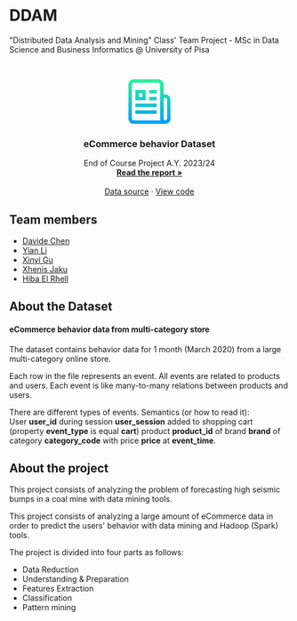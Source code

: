 # DDAM
"Distributed Data Analysis and Mining" Class' Team Project - MSc in Data Science and Business Informatics @ University of Pisa

<!-- PROJECT LOGO -->
<br />
<p align="center">
  <a href="https://github.com/othneildrew/Best-README-Template">
    <img src="img/logo.png" alt="Logo" width="80" height="80">
  </a>

  <h3 align="center">eCommerce behavior Dataset</h3>

  <p align="center">
    End of Course Project A.Y. 2023/24
    <br />
    <a href="https://github.com/Grade0/DDAM/blob/main/DDAM_report.pdf"><strong>Read the report »</strong></a>
    <br />
    <br />
    <a href="https://www.kaggle.com/datasets/mkechinov/ecommerce-behavior-data-from-multi-category-store/data">Data source</a>
    ·
    <a href="https://github.com/Grade0/DDAM/tree/main/python%20analysis">View code</a>
  </p>
</p>

## Team members
- [Davide Chen](https://github.com/Grade0)
- [Yian Li](https://github.com/Li-Yian)
- [Xinyi Gu](https://github.com/GU-XINYI)
- [Xhenis Jaku](https://github.com/XhenisJaku)
- [Hiba El Rhell](https://github.com/Unicahebs)

## About the Dataset

#### eCommerce behavior data from multi-category store

The dataset contains behavior data for 1 month (March 2020) from a large multi-category online store.

Each row in the file represents an event. All events are related to products and users. Each event is like many-to-many relations between products and users.

There are different types of events. Semantics (or how to read it):   
User **user_id** during session **user_session** added to shopping cart (property **event_type** is equal **cart**) product **product_id** of brand **brand** of category **category_code** with price **price** at **event_time**.

## About the project

This project consists of analyzing the problem of forecasting high seismic bumps in a coal mine with data mining tools. 

This project consists of analyzing a large amount of eCommerce data in order to predict the users' behavior with data mining and Hadoop (Spark) tools. 

The project is divided into four parts as follows: 

- Data Reduction
- Understanding & Preparation
- Features Extraction
- Classification
- Pattern mining
